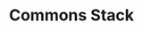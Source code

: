 ---
blog: https://medium.com/commonsstack
codehost: https://github.com/https://github.com/commons-stack
logohandle: commonsstack
sort: commonsstack
title: Commons Stack
twitter: https://x.com/commonsstack
website: https://commonsstack.org/
---